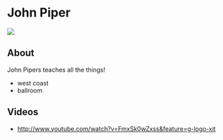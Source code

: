 # John Piper

<img src="https://sphotos-b.xx.fbcdn.net/hphotos-snc7/599316_949937650470_113197624_n.jpg" />

## About
John Pipers teaches all the things!

- west coast
- ballroom

## Videos
* http://www.youtube.com/watch?v=FmxSk0wZxss&feature=g-logo-xit